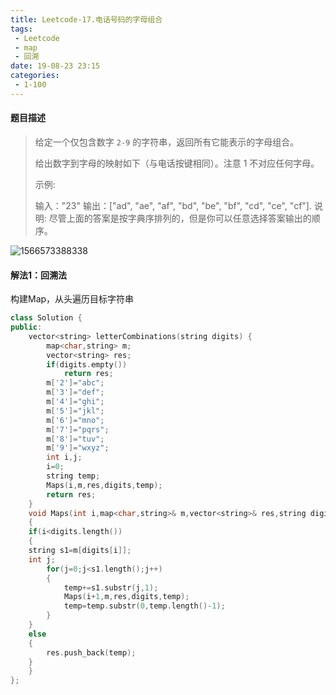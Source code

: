 ```yaml
---
title: Leetcode-17.电话号码的字母组合
tags:
 - Leetcode
 - map
 - 回溯
date: 19-08-23 23:15
categories:
 - 1-100
---
```


#### 题目描述

> 给定一个仅包含数字 `2-9` 的字符串，返回所有它能表示的字母组合。
>
> 给出数字到字母的映射如下（与电话按键相同）。注意 1 不对应任何字母。
>
> 示例:
>
> 输入："23"
> 输出：["ad", "ae", "af", "bd", "be", "bf", "cd", "ce", "cf"].
> 说明:
> 尽管上面的答案是按字典序排列的，但是你可以任意选择答案输出的顺序。

<!--more-->

![1566573388338](/../img/17_telephone_keypad.png)



#### 解法1：回溯法

构建Map，从头遍历目标字符串

```c++
class Solution {
public:
    vector<string> letterCombinations(string digits) {
        map<char,string> m;
        vector<string> res;
        if(digits.empty())
            return res;
        m['2']="abc";
        m['3']="def";
        m['4']="ghi";
        m['5']="jkl";
        m['6']="mno";
        m['7']="pqrs";
        m['8']="tuv";
        m['9']="wxyz";
        int i,j;
        i=0;
        string temp;
        Maps(i,m,res,digits,temp);
        return res;
    }
    void Maps(int i,map<char,string>& m,vector<string>& res,string digits,string temp)
    {
    if(i<digits.length())
    {
    string s1=m[digits[i]];
    int j;
        for(j=0;j<s1.length();j++)
        {
            temp+=s1.substr(j,1);
            Maps(i+1,m,res,digits,temp);
            temp=temp.substr(0,temp.length()-1);
        }
    }
    else
    {
        res.push_back(temp);
    }
    }
};
```

